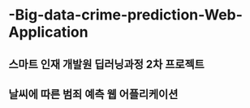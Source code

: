 # -Big-data-crime-prediction-Web-Application
## 스마트 인재 개발원 딥러닝과정 2차 프로젝트 

## 날씨에 따른 범죄 예측 웹 어플리케이션 



